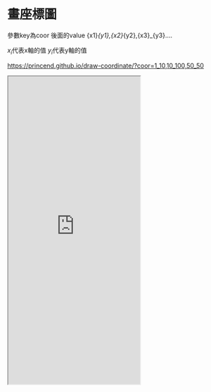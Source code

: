 # 畫座標圖

參數key為coor
後面的value
{x1}_{y1},{x2}_{y2},{x3}_{y3}....

$x_i$代表x軸的值
$y_i$代表y軸的值

https://princend.github.io/draw-coordinate/?coor=1_10,10_100,50_50

<iframe src="https://princend.github.io/draw-coordinate/?coor=1_10,10_100,50_50" height="700" width="300"></iframe>
